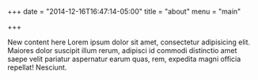 +++
date = "2014-12-16T16:47:14-05:00"
title = "about"
menu = "main"

+++

New content here
Lorem ipsum dolor sit amet, consectetur adipisicing elit. Maiores dolor suscipit illum rerum, adipisci id commodi distinctio amet saepe velit pariatur aspernatur earum quas, rem, expedita magni officia repellat! Nesciunt.